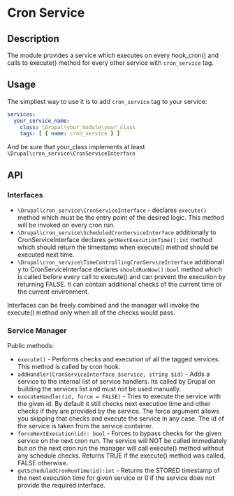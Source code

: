 # Cron Service

## Description
The module provides a service which executes on every hook_cron() and calls to 
execute() method for every other service with `cron_service` tag.

## Usage
The simpliest way to use it is to add `cron_service` tag to your service:
```yml
services:
  your_service_name:
    class: \Drupal\your_module\your_class
    tags: [ { name: cron_service } ]
```
And be sure that your_class implements at least
`\Drupal\cron_service\CronServiceInterface`

## API

### Interfaces

- `\Drupal\cron_service\CronServiceInterface` - declares `execute()` method
which must be the entry point of the desired logic. This method will be invoked
on every cron run.
- `\Drupal\cron_service\ScheduledCronServiceInterface` additionally to
CronServiceInterface declares `getNextExecutionTime():int` method which should
return the timestamp when execute() method should be executed next time.
- `\Drupal\cron_service\TimeControllingCronServiceInterface` additionally to
CronServiceInterface declares `shouldRunNow():bool` method which is called
before every call to execute() and can prevent the execution by returning FALSE.
It can contain additional checks of the current time or the current environment.

Interfaces can be freely combined and the manager will invoke the execute() 
method only when all of the checks would pass.

### Service Manager

Public methods:
- `execute()` - Performs checks and execution of all the tagged services. This
method is called by cron hook.
- `addHandler(CronServiceInterface $service, string $id)` - Adds a service to
the internal list of service handlers. Its called by Drupal on building the
services list and must not be used manually.
- `executeHandler(id, force = FALSE)` - Tries to execute the service with the
given id. By default it still checks next execution time and other checks if
they are provided by the service. The force argument allows you skipping that
checks and execute the service in any case. The id of the service is taken from
the service container.
- `forceNextExecution(id): bool` - Forces to bypass checks for the given service
on the next cron run. The service will NOT be called immediately but on the next
cron run the manager will call execute() method without any schedule checks.
Returns TRUE if the execute() method was called, FALSE otherwise.
- `getScheduledCronRunTime(id):int` - Returns the STORED timestamp of the next
execution time for given service or 0 if the service does not provide the
required interface.

